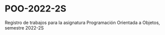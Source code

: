 # POO-2022-2S
Registro de trabajos para la asignatura Programación Orientada a Objetos, semestre 2022-2S

